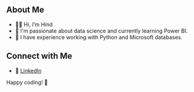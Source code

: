 
## About Me
- 👩‍💻 Hi, I’m Hind
- 🌱 I'm passionate about data science and currently learning Power BI.
- 🚀 I have experience working with Python and Microsoft databases.


## Connect with Me
- 🔗 [LinkedIn](https://www.linkedin.com/in/hind-alshahrani/) 

Happy coding! 🚀







